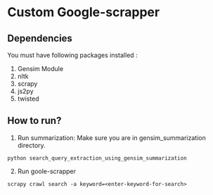 # Custom Google-scrapper

## Dependencies
You must have following packages installed :
1. Gensim Module
2. nltk
3. scrapy
4. js2py
5. twisted


## How to run?

1. Run summarization:
    Make sure you are in gensim_summarization directory.
```
python search_query_extraction_using_gensim_summarization
```


2. Run goole-scrapper
```
scrapy crawl search -a keyword=<enter-keyword-for-search>
